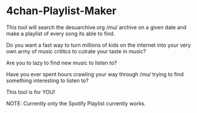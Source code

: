 # 4chan-Playlist-Maker
This tool will search the desuarchive.org /mu/ archive on a given date and make a playlist of every song its able to find.

Do you want a fast way to turn millions of kids on the internet into your very own army of music crititcs to cutrate your taste in music?

Are you to lazy to find new music to listen to?

Have you ever spent hours crawling your way through /mu/ trying to find something interesting to listen to?

This tool is for YOU!

NOTE: Currently only the Spotify Playlist currently works.
